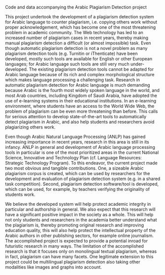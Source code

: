 Code and data accompanying the Arabic Plagiarism Detection project

This project undertook the development of a plagiarism detection system for Arabic language to counter plagiarism, i.e. copying others work without proper acknowledgement, which has become one of the most threatening problem in academic community. The Web technology has led to an increased number of plagiarism cases in recent years, thereby making manual plagiarism detection a difficult (or almost impossible) task. Even though automatic plagiarism detection is not a novel problem as many plagiarism detection tools (e.g. Turnitin or iThenticate) have been developed, mostly such tools are available for English or other European languages; for Arabic language such tools are still very much under-developed. The existing plagiarism detection tools cannot be adapted for Arabic language because of its rich and complex morphological structure which makes language processing a challenging task. Research in automatic plagiarism detection for Arabic language is much demanding because Arabic is the fourth most widely spoken language in the world, and most Arab countries, including Kingdom of Saudi Arabia, have adopted the use of e-learning systems in their educational institutions. In an e-learning environment, where students have an access to the World Wide Web, the problem of plagiarism can be even more threatening than before. This calls for serious attention to develop state-of-the-art tools to automatically detect plagiarism in Arabic, and also help students and researchers avoid plagiarizing others work.

Even though Arabic Natural Language Processing (ANLP) has gained increasing importance in recent years, research in this area is still in its infancy. ANLP in general and development of Arabic language processing tools in particular is one of the most prioritized areas in the current National Science, Innovative and Technology Plan (cf. Language Resources: Strategic Technology Program). To this endeavor, the current project made two most obvious and tangible contributions. One, a sizeable Arabic plagiarism corpus is created, which can be used by researchers for the development and evaluation of plagiarism detection system (e.g. in a shared task competition). Second, plagiarism detection software/tool is developed, which can be used, for example, by teachers verifying the originality of students work.

We believe the developed system will help protect academic integrity in particular and authorship in general.  We also expect that this research will have a significant positive impact in the society as a whole. This will help not only students and researchers in the academia better understand what the plagiarism is, thereby promoting original research and improving education quality, this will also help protect the intellectual property of the Arabic authors in other publishing sectors, for example online journalism. The accomplished project is expected to provide a potential inroad for futuristic research in many ways. The limitation of the accomplished research is that it focuses only on monolingual textual plagiarism, whereas in fact, plagiarism can have many facets. One legitimate extension to this project could be multilingual plagiarism detection also taking other modalities like images and graphs into account. 
